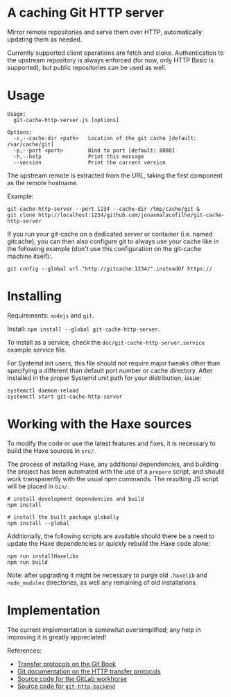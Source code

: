A caching Git HTTP server
============================

Mirror remote repositories and serve them over HTTP, automatically updating
them as needed.

Currently supported client operations are fetch and clone.  Authentication to
the upstream repository is always enforced (for now, only HTTP Basic is
supported), but public repositories can be used as well.

# Usage

```
Usage:
  git-cache-http-server.js [options]

Options:
  -c,--cache-dir <path>   Location of the git cache [default: /var/cache/git]
  -p,--port <port>        Bind to port [default: 8080]
  -h,--help               Print this message
  --version               Print the current version
```

The upstream remote is extracted from the URL, taking the first component as
the remote hostname.

Example:

```
git-cache-http-server --port 1234 --cache-dir /tmp/cache/git &
git clone http://localhost:1234/github.com/jonasmalacofilho/git-cache-http-server
```

If you run your git-cache on a dedicated server or container (i.e. named
gitcache), you can then also configure git to always use your cache like in the
following example (don't use this configuration on the git-cache machine
itself):.

```
git config --global url."http://gitcache:1234/".insteadOf https://
```

# Installing

Requirements: `nodejs` and `git`.

Install: `npm install --global git-cache-http-server`.

To install as a service, check the `doc/git-cache-http-server.service` example
service file.

For Systemd init users, this file should not require major tweaks other than
specifying a different than default port number or cache directory.  After
installed in the proper Systemd unit path for your distribution, issue:

```
systemctl daemon-reload
systemctl start git-cache-http-server
```

# Working with the Haxe sources

To modify the code or use the latest features and fixes, it is necessary to
build the Haxe sources in `src/`.

The process of installing Haxe, any additional dependencies, and building the
project has been automated with the use of a `prepare` script, and should work
transparently with the usual npm commands.  The resulting JS script will be
placed in `bin/`.

```
# install development dependencies and build
npm install

# install the built package globally
npm install --global
```

Additionally, the following scripts are available should there be a need to
update the Haxe dependencies or quickly rebuild the Haxe code alone:

```
npm run installHaxelibs
npm run build
```

Note: after upgrading it might be necessary to purge old `.haxelib` and
`node_modules` directories, as well any remaining of old installations.

# Implementation

The current implementation is somewhat oversimplified; any help in improving it
is greatly appreciated!

References:

 - [Transfer protocols on the Git Book](http://git-scm.com/book/en/v2/Git-Internals-Transfer-Protocols)
 - [Git documentation on the HTTP transfer protocols](https://github.com/git/git/blob/master/Documentation/technical/http-protocol.txt)
 - [Source code for the GitLab workhorse](https://gitlab.com/gitlab-org/gitlab-workhorse/blob/master/handlers.go)
 - [Source code for `git-http-backend`](https://github.com/git/git/blob/master/http-backend.c)
